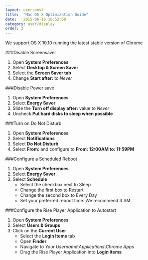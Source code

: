 ```yaml
---
layout: user-post
title:  "Mac OS X Optimization Guide"
date:   2015-06-16 10:52:00
category: user/display
order: 3
---
```

We support OS X 10.10 running the latest stable version of Chrome

###Disable Screensaver
1. Open **System Preferences**
2. Select **Desktop & Screen Saver**
3. Select the **Screen Saver tab**
4. Change **Start after:** to *Never*

###Disable Power save 
1. Open **System Preferences**
2. Select **Energy Saver**
3. Slide the **Turn off display after:** value to *Never*
4. Uncheck **Put hard disks to sleep when possible**

###Turn on Do Not Disturb
1. Open **System Preferences**
2. Select **Notifications**
3. Select **Do Not Disturb**
4. Select **From:** and configure to **From: 12:00AM to: 11:59PM**

###Configure a Scheduled Reboot
1. Open **System Preferences**
2. Select **Energy Saver**
3. Select **Schedule**
 	* Select the checkbox next to Sleep
	* Change the first box to Restart
	* Change the second box to Every Day
	* Set your preferred reboot time. We recommend 3 AM.

###Configure the Rise Player Application to Autostart
1. Open **System Preferences**
2. Select **Users & Groups**
3. Click on the **Current User**
	* Select the **Login Items** tab
	* Open **Finder**
 	* Navigate to *Your Username\Applications\Chrome Apps*
 	* Drag the Rise Player Application into **Login Items**
